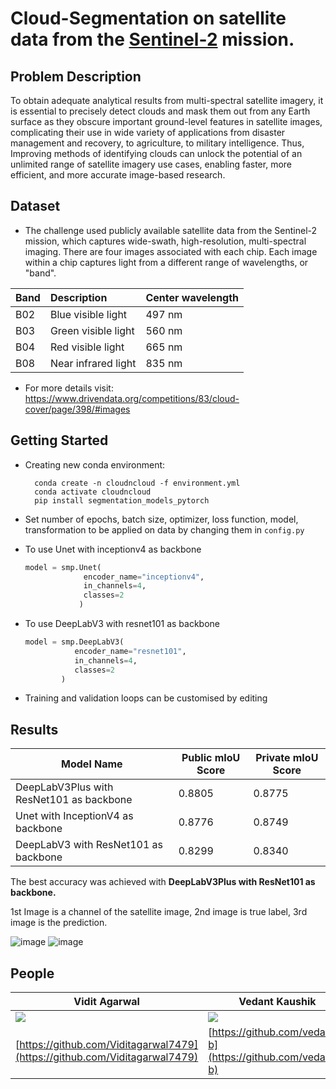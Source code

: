 # Cloud-Segmentation on satellite data from the [Sentinel-2](https://sentinel.esa.int/web/sentinel/missions/sentinel-2) mission.

## Problem Description
To obtain adequate analytical results from multi-spectral satellite imagery, it is essential to precisely detect clouds and mask them out from any Earth surface as they obscure important ground-level features in satellite images, complicating their use in wide variety of applications from disaster management and recovery, to agriculture, to military intelligence. Thus, Improving methods of identifying clouds can unlock the potential of an unlimited range of satellite imagery use cases, enabling faster, more efficient, and more accurate image-based research.

## Dataset
- The challenge used publicly available satellite data from the Sentinel-2 mission, which captures wide-swath, high-resolution, multi-spectral imaging. There are four images associated with each chip. Each image within a chip captures light from a different range of wavelengths, or "band".

| Band | Description         | Center wavelength |
|------|:--------------------|-------------------|
| B02  | Blue visible light  | 497 nm            |
| B03  | Green visible light | 560 nm            |
| B04  | Red visible light   | 665 nm            |
| B08  | Near infrared light | 835 nm            |

- For more details visit: https://www.drivendata.org/competitions/83/cloud-cover/page/398/#images

## Getting Started
- Creating new conda environment:
  ```shell
    conda create -n cloudncloud -f environment.yml
    conda activate cloudncloud
    pip install segmentation_models_pytorch
    ```

- Set number of epochs, batch size, optimizer, loss function, model, transformation to be applied on data by
changing them in ```config.py```

- To use Unet with inceptionv4 as backbone
    ```py
  model = smp.Unet(
                 encoder_name="inceptionv4",
                 in_channels=4,
                 classes=2
                )
  ```

- To use DeepLabV3 with resnet101 as backbone
    ```py
  model = smp.DeepLabV3(
               encoder_name="resnet101",
               in_channels=4,
               classes=2
            )
    ```
- Training and validation loops can be customised by editing

## Results

| Model Name                               | Public mIoU Score | Private mIoU Score |
|------------------------------------------|-------------------|--------------------|
| DeepLabV3Plus with ResNet101 as backbone | 0.8805            | 0.8775             |
| Unet with InceptionV4 as backbone        | 0.8776            | 0.8749             |
| DeepLabV3 with ResNet101 as backbone     | 0.8299            | 0.8340             |

The best accuracy was achieved with __DeepLabV3Plus with ResNet101 as backbone.__

1st Image is a channel of the satellite image, 2nd image is true label, 3rd image is the prediction.

![image](https://user-images.githubusercontent.com/79797859/151528644-f5a77412-f8f8-4283-8556-41b1ffb28e7c.png)
![image](https://user-images.githubusercontent.com/79797859/151528805-829c96dd-b3e4-4761-9c0d-6eda9b5a746a.png)

## People

| Vidit Agarwal                                             | Vedant Kaushik                                            | Utkarsh Pandey                                            |
|-----------------------------------------------------------|-----------------------------------------------------------|-----------------------------------------------------------|
| ![](https://avatars.githubusercontent.com/u/72168180?v=4) | ![](https://avatars.githubusercontent.com/u/79797859?v=4) | ![](https://avatars.githubusercontent.com/u/78856460?v=4) |
| [https://github.com/Viditagarwal7479](https://github.com/Viditagarwal7479)                                                      | [https://github.com/vedantk-b](https://github.com/vedantk-b)                                                      | [https://github.com/Kratos-is-here](https://github.com/Kratos-is-here)                     |
